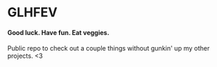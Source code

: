 # GLHFEV

#### Good luck. Have fun. Eat veggies.

Public repo to check out a couple things without gunkin' up my other projects. <3